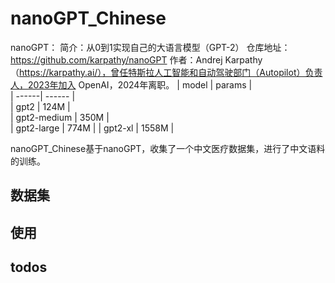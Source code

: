 
# nanoGPT_Chinese
nanoGPT：
    简介：从0到1实现自己的大语言模型（GPT-2）
    仓库地址：https://github.com/karpathy/nanoGPT
    作者：Andrej Karpathy（https://karpathy.ai/），曾任特斯拉人工智能和自动驾驶部门（Autopilot）负责人，2023年加入 OpenAI，2024年离职。
    | model | params |  
    | ------| ------ |  
    | gpt2 | 124M         |  
    | gpt2-medium | 350M  |  
    | gpt2-large | 774M   | 
    | gpt2-xl | 1558M     | 

nanoGPT_Chinese基于nanoGPT，收集了一个中文医疗数据集，进行了中文语料的训练。
## 数据集


## 使用


## todos
